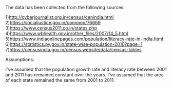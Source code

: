 The data has been collected from the following sources:


1)http://cyberjournalist.org.in/census/cenindia.html
2)https://socialjustice.gov.in/common/76669
3)https://www.census2011.co.in/states.php
4)https://www.wbhealth.gov.in/other_files/2007/14_5.html
5)https://www.indiaonlinepages.com/population/literacy-rate-in-india.html
6)https://statistics.py.gov.in/state-wise-population-2010?page=1
7)https://censusindia.gov.in/census.website/data/census-tables

Assumptions:

I've assumed that the population growth rate and literacy rate between 2001 and 2011 has remained constant over the years.
I've assumed that the area of each state remained the same from 2001 to 2011.
